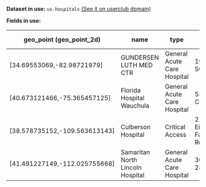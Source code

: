 **Dataset in use:** `us-hospitals` [(See it on userclub domain)](https://userclub.opendatasoft.com/explore/dataset/us-hospitals/table/)

**Fields in use:** 

| geo_point (geo_point_2d)| name | type | address | city | population (numeric)| source |
|---|---|---|---|---|---|---|
|[34.69553069,-82.98721979]|GUNDERSEN LUTH MED CTR|General Acute Care Hospital|1910 SOUTH AVE|La Crosse|325| https://www.dhs.wisconsin.gov/bqaconsumer/healthcare/HospitalCty.pdf|
|[40.673121466,-75.365457125]|Florida Hospital Wauchula|General Acute Care Hospital|533 W Carlton St|Wauchula|25|http://www.fgdl.org/metadataexplorer/explorer.jsp|
|[38.578735152,-109.563613143]|Culberson Hospital|Critical Access|2185 Eisenhower-Farm Market Road|Van Horn|14|http://www.dshs.state.tx.us/chs/hosp/hosp2.shtm|
|[41.491227149,-112.025755668]|Samaritan North Lincoln Hospital|General Acute Care Hospital|3043 Ne 28Th Street|Lincoln City|25|https://data.oregon.gov/dataset/Oregon-Hospitals-Map-2008-09-20/urjx-x2zf|